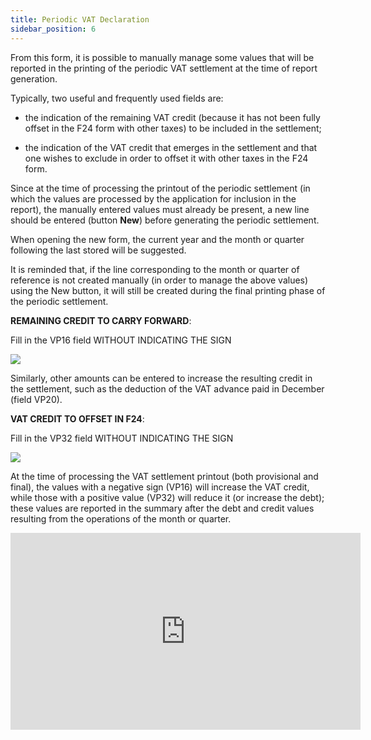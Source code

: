 ```yaml
---
title: Periodic VAT Declaration 
sidebar_position: 6
---
```


From this form, it is possible to manually manage some values that will be reported in the printing of the periodic VAT settlement at the time of report generation.

Typically, two useful and frequently used fields are:

- the indication of the remaining VAT credit (because it has not been fully offset in the F24 form with other taxes) to be included in the settlement;

- the indication of the VAT credit that emerges in the settlement and that one wishes to exclude in order to offset it with other taxes in the F24 form.

Since at the time of processing the printout of the periodic settlement (in which the values are processed by the application for inclusion in the report), the manually entered values must already be present, a new line should be entered (button **New**) before generating the periodic settlement.

When opening the new form, the current year and the month or quarter following the last stored will be suggested.

It is reminded that, if the line corresponding to the month or quarter of reference is not created manually (in order to manage the above values) using the New button, it will still be created during the final printing phase of the periodic settlement.

**REMAINING CREDIT TO CARRY FORWARD**:

Fill in the VP16 field WITHOUT INDICATING THE SIGN

![](/img/it-it/finance-area/declarations/declarations/periodical-vat-declaration/image01.png)

Similarly, other amounts can be entered to increase the resulting credit in the settlement, such as the deduction of the VAT advance paid in December (field VP20).

**VAT CREDIT TO OFFSET IN F24**:

Fill in the VP32 field WITHOUT INDICATING THE SIGN

![](/img/it-it/finance-area/declarations/declarations/periodical-vat-declaration/image02.png)

At the time of processing the VAT settlement printout (both provisional and final), the values with a negative sign (VP16) will increase the VAT credit, while those with a positive value (VP32) will reduce it (or increase the debt); these values are reported in the summary after the debt and credit values resulting from the operations of the month or quarter.

<iframe width="560" height="315" src="https://www.youtube.com/embed/HWjgN0yehEc" title="YouTube video player" frameborder="0" allowfullscreen="true"></iframe>